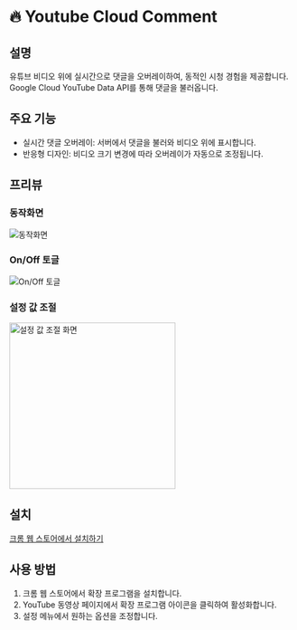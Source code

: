 # 🔥 Youtube Cloud Comment 

## 설명
유튜브 비디오 위에 실시간으로 댓글을 오버레이하여, 동적인 시청 경험을 제공합니다. <br>
Google Cloud YouTube Data API를 통해 댓글을 불러옵니다.

## 주요 기능
- 실시간 댓글 오버레이: 서버에서 댓글을 불러와 비디오 위에 표시합니다.
- 반응형 디자인: 비디오 크기 변경에 따라 오버레이가 자동으로 조정됩니다.

## 프리뷰
### 동작화면
![동작화면](https://github.com/user-attachments/assets/64d9a5d2-eafe-48ba-9421-3aaba468343b)

### On/Off 토글
![On/Off 토글](https://github.com/user-attachments/assets/2bd88659-454b-414e-a22f-b4018c789913)

### 설정 값 조절
<img width="294" alt="설정 값 조절 화면" src="https://github.com/user-attachments/assets/d9bf7402-c80f-4220-9cf7-96016e8febd1">

## 설치
[크롬 웹 스토어에서 설치하기](https://chromewebstore.google.com/detail/youtube-cloud-comment/jdngjadbbojfhmlkmdkkgljhgbkcimfn?hl=ko&utm_source=ext_sidebar)

## 사용 방법
1. 크롬 웹 스토어에서 확장 프로그램을 설치합니다.
2. YouTube 동영상 페이지에서 확장 프로그램 아이콘을 클릭하여 활성화합니다.
3. 설정 메뉴에서 원하는 옵션을 조정합니다.

